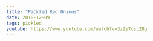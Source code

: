 ```yaml
---
title: "Pickled Red Onions"
date: 2018-12-09
tags: pickled
youtube: https://www.youtube.com/watch?v=3z2jTcsL28g
---
```


